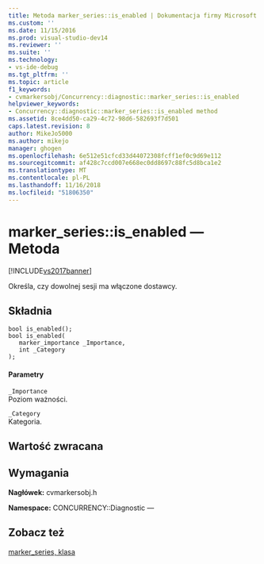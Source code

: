 ```yaml
---
title: Metoda marker_series::is_enabled | Dokumentacja firmy Microsoft
ms.custom: ''
ms.date: 11/15/2016
ms.prod: visual-studio-dev14
ms.reviewer: ''
ms.suite: ''
ms.technology:
- vs-ide-debug
ms.tgt_pltfrm: ''
ms.topic: article
f1_keywords:
- cvmarkersobj/Concurrency::diagnostic::marker_series::is_enabled
helpviewer_keywords:
- Concurrency::diagnostic::marker_series::is_enabled method
ms.assetid: 8ce4dd50-ca29-4c72-98d6-582693f7d501
caps.latest.revision: 8
author: MikeJo5000
ms.author: mikejo
manager: ghogen
ms.openlocfilehash: 6e512e51cfcd33d44072308fcff1ef0c9d69e112
ms.sourcegitcommit: af428c7ccd007e668ec0dd8697c88fc5d8bca1e2
ms.translationtype: MT
ms.contentlocale: pl-PL
ms.lasthandoff: 11/16/2018
ms.locfileid: "51806350"
---
```

# <a name="markerseriesisenabled-method"></a>marker_series::is_enabled — Metoda
[!INCLUDE[vs2017banner](../includes/vs2017banner.md)]

Określa, czy dowolnej sesji ma włączone dostawcy.  
  
## <a name="syntax"></a>Składnia  
  
```  
bool is_enabled();  
bool is_enabled(  
   marker_importance _Importance,  
   int _Category  
);  
```  
  
#### <a name="parameters"></a>Parametry  
 `_Importance`  
 Poziom ważności.  
  
 `_Category`  
 Kategoria.  
  
## <a name="return-value"></a>Wartość zwracana  
  
## <a name="requirements"></a>Wymagania  
 **Nagłówek:** cvmarkersobj.h  
  
 **Namespace:** CONCURRENCY::Diagnostic —  
  
## <a name="see-also"></a>Zobacz też  
 [marker_series, klasa](../profiling/marker-series-class.md)




